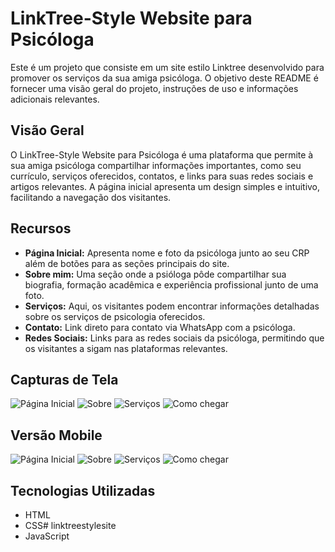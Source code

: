 # LinkTree-Style Website para Psicóloga

Este é um projeto que consiste em um site estilo Linktree desenvolvido para promover os serviços da sua amiga psicóloga. O objetivo deste README é fornecer uma visão geral do projeto, instruções de uso e informações adicionais relevantes.

## Visão Geral

O LinkTree-Style Website para Psicóloga é uma plataforma que permite à sua amiga psicóloga compartilhar informações importantes, como seu currículo, serviços oferecidos, contatos, e links para suas redes sociais e artigos relevantes. A página inicial apresenta um design simples e intuitivo, facilitando a navegação dos visitantes.

## Recursos

- **Página Inicial:** Apresenta nome e foto da psicóloga junto ao seu CRP além de botões para as seções principais do site.
- **Sobre mim:** Uma seção onde a psióloga pôde compartilhar sua biografia, formação acadêmica e experiência profissional junto de uma foto.
- **Serviços:** Aqui, os visitantes podem encontrar informações detalhadas sobre os serviços de psicologia oferecidos.
- **Contato:** Link direto para contato via WhatsApp com a psicóloga.
- **Redes Sociais:** Links para as redes sociais da psicóloga, permitindo que os visitantes a sigam nas plataformas relevantes.

## Capturas de Tela

![Página Inicial](screenshots/home-desktop.png)
![Sobre](screenshots/about-desktop.png)
![Serviços](screenshots/services-desktop.png)
![Como chegar](screenshots/maps-desktop)

## Versão Mobile

![Página Inicial](screenshots/home-mobile.png)
![Sobre](screenshots/about-mobile.png)
![Serviços](screenshots/services-mobile.png)
![Como chegar](screenshots/maps-mobile.png)

## Tecnologias Utilizadas

- HTML
- CSS# linktreestylesite
- JavaScript